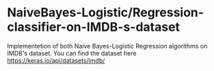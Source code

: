 # NaiveBayes-Logistic/Regression-classifier-on-IMDB-s-dataset
Implementetion of both Naive Bayes-Logistic Regression algorithms on IMDB's dataset.
You can find the dataset here https://keras.io/api/datasets/imdb/
